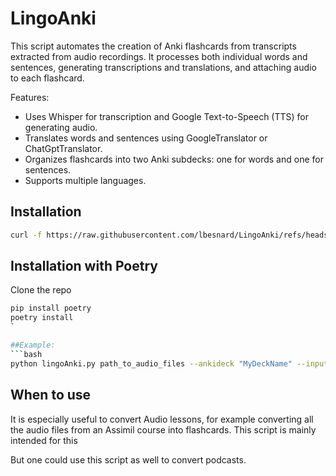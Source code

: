 # LingoAnki

This script automates the creation of Anki flashcards from transcripts extracted from audio recordings. It processes
both individual words and sentences, generating transcriptions and translations, and attaching audio to each flashcard.

Features:
- Uses Whisper for transcription and Google Text-to-Speech (TTS) for generating audio.
- Translates words and sentences using GoogleTranslator or ChatGptTranslator.
- Organizes flashcards into two Anki subdecks: one for words and one for sentences.
- Supports multiple languages.

## Installation

```bash
curl -f https://raw.githubusercontent.com/lbesnard/LingoAnki/refs/heads/main/install.sh | bash
```

## Installation with Poetry
Clone the repo
```bash
pip install poetry
poetry install
`

##Example:
```bash
python lingoAnki.py path_to_audio_files --ankideck "MyDeckName" --input-language "en" --target-language "fr" --output-folder "output_directory"
```

## When to use
It is especially useful to convert Audio lessons, for example converting all the
audio files from an Assimil course into flashcards. This script is mainly
intended for this

But one could use this script as well to convert podcasts.
